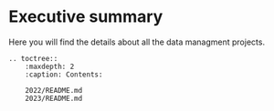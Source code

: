 # Executive summary

Here you will find the details about all the data managment projects.



```{eval-rst}
.. toctree::
    :maxdepth: 2
    :caption: Contents:

    2022/README.md
    2023/README.md
```
